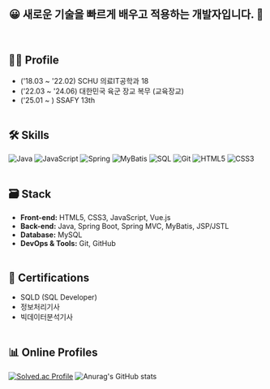 <h2 align="center">
  😀 새로운 기술을 빠르게 배우고 적용하는 개발자입니다. 🌟
</h2>
<br>


## 🙋‍♂️ Profile
- ('18.03 ~ '22.02) SCHU 의료IT공학과 18 
- ('22.03 ~ '24.06) 대한민국 육군 장교 복무 (교육장교)
- ('25.01 ~ ) SSAFY 13th 
<br><br>

## 🛠️ Skills
![Java](https://img.shields.io/badge/Java-ED8B00?style=for-the-badge&logo=java&logoColor=white)
![JavaScript](https://img.shields.io/badge/JavaScript-F7DF1E?style=for-the-badge&logo=javascript&logoColor=black)
![Spring](https://img.shields.io/badge/Spring-6DB33F?style=for-the-badge&logo=spring&logoColor=white)
![MyBatis](https://img.shields.io/badge/MyBatis-000000?style=for-the-badge&logo=mybatis&logoColor=white)
![SQL](https://img.shields.io/badge/SQL-4479A1?style=for-the-badge&logo=sqlite&logoColor=white)
![Git](https://img.shields.io/badge/Git-F05032?style=for-the-badge&logo=git&logoColor=white)
![HTML5](https://img.shields.io/badge/HTML5-E34F26?style=for-the-badge&logo=html5&logoColor=white)
![CSS3](https://img.shields.io/badge/CSS3-1572B6?style=for-the-badge&logo=css3&logoColor=white)
<br><br>

## 🗃️ Stack
- **Front-end:** HTML5, CSS3, JavaScript, Vue.js
- **Back-end:** Java, Spring Boot, Spring MVC, MyBatis, JSP/JSTL
- **Database:** MySQL
- **DevOps & Tools:** Git, GitHub
<br><br>

## 📜 Certifications
- SQLD (SQL Developer)  
- 정보처리기사  
- 빅데이터분석기사
<br><br>

## 📊 Online Profiles
[![Solved.ac Profile](http://mazassumnida.wtf/api/v2/generate_badge?boj=rbtjd0312)](https://solved.ac/rbtjd0312/)
![Anurag's GitHub stats](https://github-readme-stats.vercel.app/api?username=kyusung22&show_icons=true&theme=dark)


